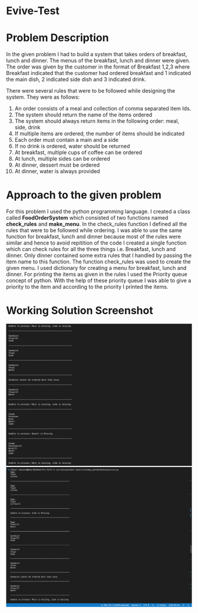 # Evive-Test

# Problem Description
In the given problem I had to build a system that takes orders of breakfast, lunch and dinner. The menus of the breakfast, lunch and dinner were given.
The order was given by the customer in the format of Breakfast 1,2,3 where Breakfast indicated that the customer had ordered breakfast and 1 indicated the main dish, 2 indicated side dish and 3 indicated drink.

There were several rules that were to be followed while designing the system. They were as follows:
1. An order consists of a meal and collection of comma separated item Ids.
2. The system should return the name of the items ordered
3. The system should always return items in the following order: meal, side, drink
4. If multiple items are ordered, the number of items should be indicated
5. Each order must contain a main and a side
6. If no drink is ordered, water should be returned
7. At breakfast, multiple cups of coffee can be ordered
8. At lunch, multiple sides can be ordered
9. At dinner, dessert must be ordered
10. At dinner, water is always provided


# Approach to the given problem
For this problem I used the python programming language. I created a class called **FoodOrderSystem** which consisted of two functions named **check_rules** and **make_menu**. In the check_rules function I defined all the rules that were to be followed while ordering. I was able to use the same function for breakfast, lunch and dinner because most of the rules were similar and hence to avoid repitition of the code I created a single function which can check rules for all the three things i.e. Breakfast, lunch and dinner. Only dinner contained some extra rules that I handled by passing the item name to this function. The function check_rules was used to create the given menu. I used dictionary for creating a menu for breakfast, lunch and dinner. For printing the items as given in the rules I used the Priority queue concept of python. With the help of these priority queue I was able to give a priority to the item and according to the priority I printed the items. 

# Working Solution Screenshot

![Screenshot](S-1.png)
![Screenshot](S-2.png)


